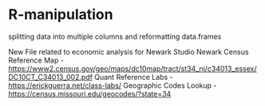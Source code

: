 # R-manipulation
splitting data into multiple columns and reformatting data.frames



New File related to economic analysis for Newark Studio
Newark Census Reference Map - https://www2.census.gov/geo/maps/dc10map/tract/st34_nj/c34013_essex/DC10CT_C34013_002.pdf
Quant Reference Labs - https://erickguerra.net/class-labs/
Geographic Codes Lookup -https://census.missouri.edu/geocodes/?state=34

